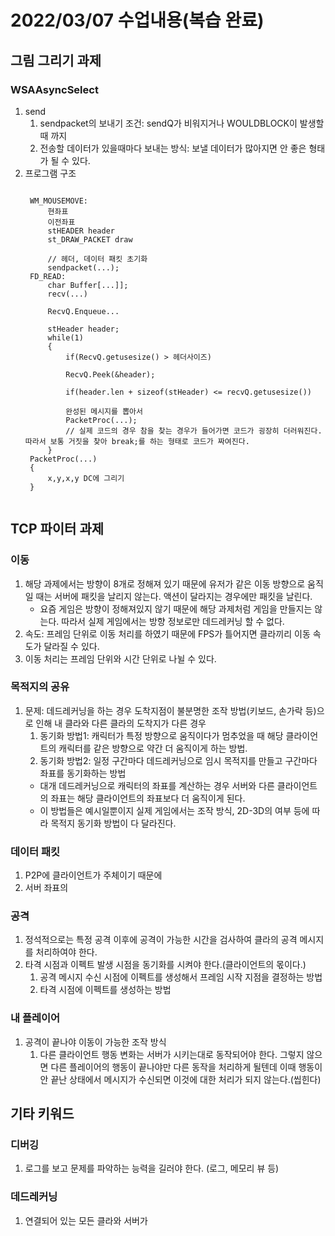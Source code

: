 # 2022/03/07 수업내용(복습 완료)
## 그림 그리기 과제
### WSAAsyncSelect
1. send
    1) sendpacket의 보내기 조건: sendQ가 비워지거나 WOULDBLOCK이 발생할 때 까지
    2) 전송할 데이터가 있을때마다 보내는 방식: 보낼 데이터가 많아지면 안 좋은 형태가 될 수 있다.
2. 프로그램 구조
    <pre><code>
    WM_MOUSEMOVE:
        현좌표
        이전좌표
        stHEADER header
        st_DRAW_PACKET draw
        
        // 헤더, 데이터 패킷 초기화
        sendpacket(...);
    FD_READ:
        char Buffer[...]];
        recv(...)
        
        RecvQ.Enqueue...
        
        stHeader header;
        while(1)
        {
            if(RecvQ.getusesize() > 헤더사이즈)
            
            RecvQ.Peek(&header);
            
            if(header.len + sizeof(stHeader) <= recvQ.getusesize())
            
            완성된 메시지를 뽑아서
            PacketProc(...);
            // 실제 코드의 경우 참을 찾는 경우가 들어가면 코드가 굉장히 더러워진다. 따라서 보통 거짓을 찾아 break;를 하는 형태로 코드가 짜여진다.
        }
    PacketProc(...)
    {
        x,y,x,y DC에 그리기
    }
    </code></pre>

## TCP 파이터 과제
### 이동
1. 해당 과제에서는 방향이 8개로 정해져 있기 때문에 유저가 같은 이동 방향으로 움직일 때는 서버에 패킷을 날리지 않는다. 액션이 달라지는 경우에만 패킷을 날린다.
    * 요즘 게임은 방향이 정해져있지 않기 때문에 해당 과제처럼 게임을 만들지는 않는다. 따라서 실제 게임에서는 방향 정보로만 데드레커닝 할 수 없다.
2. 속도: 프레임 단위로 이동 처리를 하였기 때문에 FPS가 틀어지면 클라끼리 이동 속도가 달라질 수 있다.
3. 이동 처리는 프레임 단위와 시간 단위로 나뉠 수 있다.

### 목적지의 공유
1. 문제: 데드레커닝을 하는 경우 도착지점이 불분명한 조작 방법(키보드, 손가락 등)으로 인해 내 클라와 다른 클라의 도착지가 다른 경우
    1) 동기화 방법1: 캐릭터가 특정 방향으로 움직이다가 멈추었을 때 해당 클라이언트의 캐릭터를 같은 방향으로 약간 더 움직이게 하는 방법. 
    2) 동기화 방법2: 일정 구간마다 데드레커닝으로 임시 목적지를 만들고 구간마다 좌표를 동기화하는 방법
    * 대개 데드레커닝으로 캐릭터의 좌표를 계산하는 경우 서버와 다른 클라이언트의 좌표는 해당 클라이언트의 좌표보다 더 움직이게 된다.
    * 이 방법들은 예시일뿐이지 실제 게임에서는 조작 방식, 2D-3D의 여부 등에 따라 목적지 동기화 방법이 다 달라진다.

### 데이터 패킷
1. P2P에 클라이언트가 주체이기 때문에 
2. 서버 좌표의 

### 공격
1. 정석적으로는 특정 공격 이후에 공격이 가능한 시간을 검사하여 클라의 공격 메시지를 처리하여야 한다.
2. 타격 시점과 이펙트 발생 시점을 동기화를 시켜야 한다.(클라이언트의 몫이다.)
    1) 공격 메시지 수신 시점에 이펙트를 생성해서 프레임 시작 지점을 결정하는 방법
    2) 타격 시점에 이펙트를 생성하는 방법

### 내 플레이어
1. 공격이 끝나야 이동이 가능한 조작 방식
    1) 다른 클라이언트 행동 변화는 서버가 시키는대로 동작되어야 한다. 그렇지 않으면 다른 플레이어의 행동이 끝나야만 다른 동작을 처리하게 될텐데 이때 행동이 안 끝난 상태에서 메시지가 수신되면 이것에 대한 처리가 되지 않는다.(씹힌다)

## 기타 키워드
### 디버깅
1. 로그를 보고 문제를 파악하는 능력을 길러야 한다. (로그, 메모리 뷰 등)

### 데드레커닝
1. 연결되어 있는 모든 클라와 서버가 
